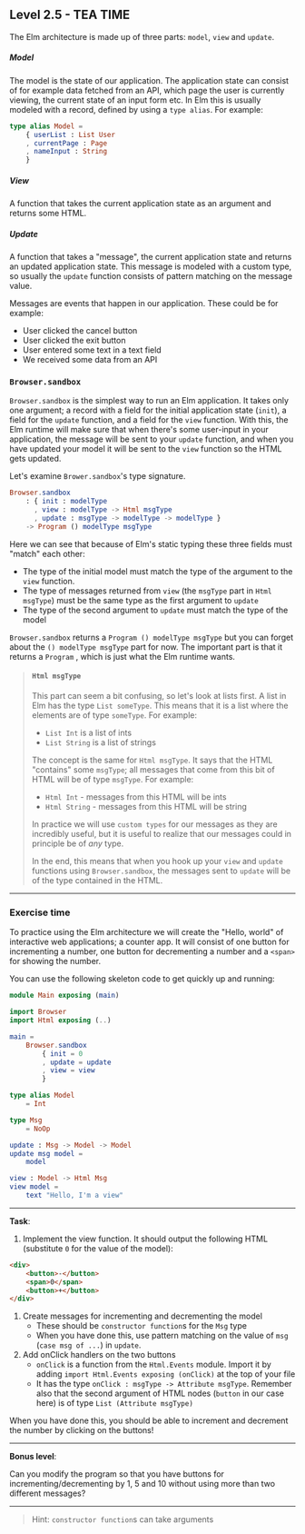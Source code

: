 ## Level 2.5 - TEA TIME

The Elm architecture is made up of three parts: `model`, `view` and `update`.

##### Model

The model is the state of our application.
The application state can consist of for example data fetched from an API, which page the user is currently viewing, the current state of an input form etc.
In Elm this is usually modeled with a record, defined by using a `type alias`.
For example:

```elm
type alias Model =
    { userList : List User
    , currentPage : Page
    , nameInput : String
    }
```

##### View

A function that takes the current application state as an argument and returns some HTML.

##### Update

A function that takes a "message", the current application state and returns an updated application state.
This message is modeled with a custom type, so usually the `update` function consists of pattern matching on the message value.

Messages are events that happen in our application.
These could be for example:

-   User clicked the cancel button
-   User clicked the exit button
-   User entered some text in a text field
-   We received some data from an API

### `Browser.sandbox`

`Browser.sandbox` is the simplest way to run an Elm application.
It takes only one argument; a record with a field for the initial application state (`init`), a field for the `update` function, and a field for the `view` function.
With this, the Elm runtime will make sure that when there's some user-input in your application, the message will be sent to your `update` function, and when you have updated your model it will be sent to the `view` function so the HTML gets updated.

Let's examine `Brower.sandbox`'s type signature.

```elm
Browser.sandbox
    : { init : modelType
      , view : modelType -> Html msgType
      , update : msgType -> modelType -> modelType }
    -> Program () modelType msgType
```

Here we can see that because of Elm's static typing these three fields must "match" each other:

-   The type of the initial model must match the type of the argument to the `view` function.
-   The type of messages returned from `view` (the `msgType` part in `Html msgType`) must be the same type as the first argument to `update`
-   The type of the second argument to `update` must match the type of the model

`Browser.sandbox` returns a `Program () modelType msgType` but you can forget about the `() modelType msgType` part for now.
The important part is that it returns a `Program` , which is just what the Elm runtime wants.

> #### `Html msgType`
>
> This part can seem a bit confusing, so let's look at lists first.
> A list in Elm has the type `List someType`.
> This means that it is a list where the elements are of type `someType`.
> For example:
>
> -   `List Int` is a list of ints
> -   `List String` is a list of strings
>
> The concept is the same for `Html msgType`. It says that the HTML "contains" some `msgType`; all messages that come from this bit of HTML will be of type `msgType`.
> For example:
>
> -   `Html Int` - messages from this HTML will be ints
> -   `Html String` - messages from this HTML will be string
>
> In practice we will use `custom types` for our messages as they are incredibly useful, but it is useful to realize that our messages could in principle be of _any_ type.
>
> In the end, this means that when you hook up your `view` and `update` functions using `Browser.sandbox`, the messages sent to `update` will be of the type contained in the HTML.

---

### Exercise time

To practice using the Elm architecture we will create the "Hello, world" of interactive web applications; a counter app.
It will consist of one button for incrementing a number, one button for decrementing a number and a `<span>` for showing the number.

You can use the following skeleton code to get quickly up and running:

```elm
module Main exposing (main)

import Browser
import Html exposing (..)

main =
    Browser.sandbox
        { init = 0
        , update = update
        , view = view
        }

type alias Model
    = Int

type Msg
    = NoOp

update : Msg -> Model -> Model
update msg model =
    model

view : Model -> Html Msg
view model =
    text "Hello, I'm a view"
```

---

**Task**:

1. Implement the view function. It should output the following HTML (substitute `0` for the value of the model):

```html
<div>
    <button>-</button>
    <span>0</span>
    <button>+</button>
</div>
```

1. Create messages for incrementing and decrementing the model
    - These should be `constructor function`s for the `Msg` type
    - When you have done this, use pattern matching on the value of `msg` (`case msg of ...`) in `update`.
1. Add onClick handlers on the two buttons
    - `onClick` is a function from the `Html.Events` module.
      Import it by adding `import Html.Events exposing (onClick)` at the top of your file
    - It has the type `onClick : msgType -> Attribute msgType`.
      Remember also that the second argument of HTML nodes (`button` in our case here) is of type `List (Attribute msgType)`

When you have done this, you should be able to increment and decrement the number by clicking on the buttons!

---

**Bonus level**:

Can you modify the program so that you have buttons for incrementing/decrementing by 1, 5 and 10 without using more than two different messages?

---

> Hint: `constructor function`s can take arguments
